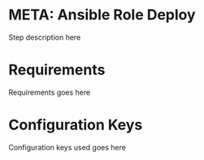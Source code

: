 # META: Ansible Role Deploy

Step description here

# Requirements

Requirements goes here

# Configuration Keys

Configuration keys used goes here

